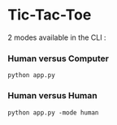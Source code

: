 # Tic-Tac-Toe

2 modes available in the CLI : 

### Human versus Computer

```
python app.py
```

### Human versus Human

```
python app.py -mode human
```
